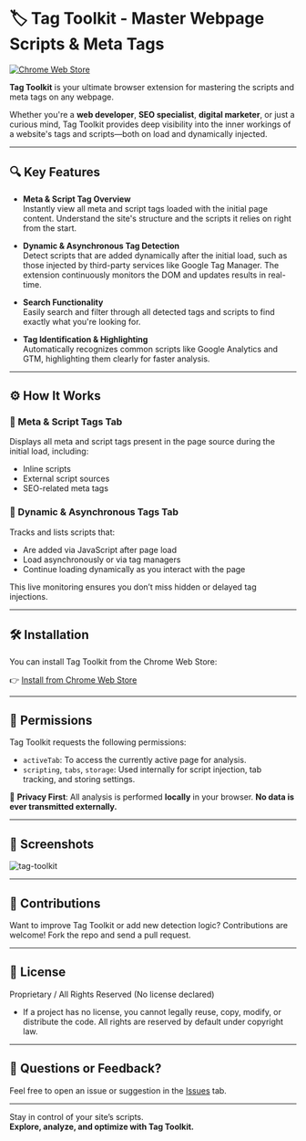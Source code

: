 # 🏷️ Tag Toolkit - Master Webpage Scripts & Meta Tags

[![Chrome Web Store](https://img.shields.io/chrome-web-store/v/mpoegcemmmhoicofmmleaegbbnljlkob?label=Chrome%20Web%20Store)](https://chromewebstore.google.com/detail/tag-toolkit/mpoegcemmmhoicofmmleaegbbnljlkob)

**Tag Toolkit** is your ultimate browser extension for mastering the scripts and meta tags on any webpage.

Whether you're a **web developer**, **SEO specialist**, **digital marketer**, or just a curious mind, Tag Toolkit provides deep visibility into the inner workings of a website's tags and scripts—both on load and dynamically injected.

---

## 🔍 Key Features

- **Meta & Script Tag Overview**  
  Instantly view all meta and script tags loaded with the initial page content. Understand the site's structure and the scripts it relies on right from the start.

- **Dynamic & Asynchronous Tag Detection**  
  Detect scripts that are added dynamically after the initial load, such as those injected by third-party services like Google Tag Manager. The extension continuously monitors the DOM and updates results in real-time.

- **Search Functionality**  
  Easily search and filter through all detected tags and scripts to find exactly what you're looking for.

- **Tag Identification & Highlighting**  
  Automatically recognizes common scripts like Google Analytics and GTM, highlighting them clearly for faster analysis.

---

## ⚙️ How It Works

### 🧱 Meta & Script Tags Tab
Displays all meta and script tags present in the page source during the initial load, including:
- Inline scripts
- External script sources
- SEO-related meta tags

### 🚀 Dynamic & Asynchronous Tags Tab
Tracks and lists scripts that:
- Are added via JavaScript after page load
- Load asynchronously or via tag managers
- Continue loading dynamically as you interact with the page

This live monitoring ensures you don’t miss hidden or delayed tag injections.

---

## 🛠️ Installation

You can install Tag Toolkit from the Chrome Web Store:

👉 [Install from Chrome Web Store](https://chromewebstore.google.com/detail/tag-toolkit/mpoegcemmmhoicofmmleaegbbnljlkob)

---

## 🔐 Permissions

Tag Toolkit requests the following permissions:
- `activeTab`: To access the currently active page for analysis.
- `scripting`, `tabs`, `storage`: Used internally for script injection, tab tracking, and storing settings.

📌 **Privacy First**: All analysis is performed **locally** in your browser. **No data is ever transmitted externally.**

---

## 📸 Screenshots

![tag-toolkit](https://github.com/user-attachments/assets/93b16cf2-1897-41a9-bdc6-807e85f4c7e1)

---

## 🤝 Contributions

Want to improve Tag Toolkit or add new detection logic? Contributions are welcome! Fork the repo and send a pull request.

---

## 📄 License

Proprietary / All Rights Reserved (No license declared)
- If a project has no license, you cannot legally reuse, copy, modify, or distribute the code. All rights are reserved by default under copyright law.

---

## 💬 Questions or Feedback?

Feel free to open an issue or suggestion in the [Issues](../../issues) tab.

---

Stay in control of your site’s scripts.  
**Explore, analyze, and optimize with Tag Toolkit.**
